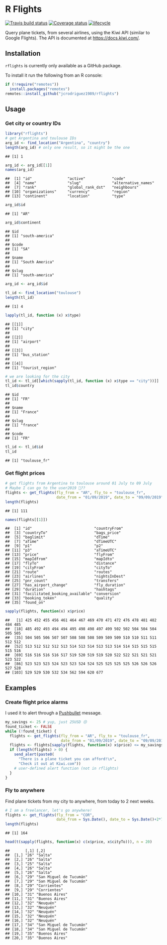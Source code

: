 R Flights
================

[![Travis build
status](https://travis-ci.org/jcrodriguez1989/rflights.svg?branch=master)](https://travis-ci.org/jcrodriguez1989/rflights)
[![Coverage
status](https://codecov.io/gh/jcrodriguez1989/rflights/branch/master/graph/badge.svg)](https://codecov.io/github/jcrodriguez1989/rflights?branch=master)
[![lifecycle](https://img.shields.io/badge/lifecycle-maturing-blue.svg)](https://www.tidyverse.org/lifecycle/#maturing)

Query plane tickets, from several airlines, using the Kiwi API (similar
to Google Flights). The API is documented at <https://docs.kiwi.com/>.

## Installation

`rflights` is currently only available as a GitHub package.

To install it run the following from an R console:

``` r
if (!require("remotes"))
  install.packages("remotes")
remotes::install_github("jcrodriguez1989/rflights")
```

## Usage

### Get city or country IDs

``` r
library("rflights")
# get Argentina and toulouse IDs
arg_id <- find_location("Argentina", "country")
length(arg_id) # only one result, so it might be the one
```

    ## [1] 1

``` r
arg_id <- arg_id[[1]]
names(arg_id)
```

    ##  [1] "id"                "active"            "code"             
    ##  [4] "name"              "slug"              "alternative_names"
    ##  [7] "rank"              "global_rank_dst"   "neighbours"       
    ## [10] "organizations"     "currency"          "region"           
    ## [13] "continent"         "location"          "type"

``` r
arg_id$id
```

    ## [1] "AR"

``` r
arg_id$continent
```

    ## $id
    ## [1] "south-america"
    ## 
    ## $code
    ## [1] "SA"
    ## 
    ## $name
    ## [1] "South America"
    ## 
    ## $slug
    ## [1] "south-america"

``` r
arg_id <- arg_id$id

tl_id <- find_location("toulouse")
length(tl_id)
```

    ## [1] 4

``` r
lapply(tl_id, function (x) x$type)
```

    ## [[1]]
    ## [1] "city"
    ## 
    ## [[2]]
    ## [1] "airport"
    ## 
    ## [[3]]
    ## [1] "bus_station"
    ## 
    ## [[4]]
    ## [1] "tourist_region"

``` r
# we are looking for the city
tl_id <- tl_id[[which(sapply(tl_id, function (x) x$type == "city"))]]
tl_id$country
```

    ## $id
    ## [1] "FR"
    ## 
    ## $name
    ## [1] "France"
    ## 
    ## $slug
    ## [1] "france"
    ## 
    ## $code
    ## [1] "FR"

``` r
tl_id <- tl_id$id
tl_id
```

    ## [1] "toulouse_fr"

### Get flight prices

``` r
# get flights from Argentina to toulouse around 01 July to 09 July
# Maybe I can go to the user2019 🤔??
flights <- get_flights(fly_from = "AR", fly_to = "toulouse_fr",
                       date_from = "01/09/2019", date_to = "09/09/2019")
length(flights)
```

    ## [1] 111

``` r
names(flights[[1]])
```

    ##  [1] "id"                            "countryFrom"                  
    ##  [3] "countryTo"                     "bags_price"                   
    ##  [5] "baglimit"                      "dTime"                        
    ##  [7] "aTime"                         "dTimeUTC"                     
    ##  [9] "p1"                            "p2"                           
    ## [11] "p3"                            "aTimeUTC"                     
    ## [13] "price"                         "flyFrom"                      
    ## [15] "mapIdfrom"                     "mapIdto"                      
    ## [17] "flyTo"                         "distance"                     
    ## [19] "cityFrom"                      "cityTo"                       
    ## [21] "route"                         "routes"                       
    ## [23] "airlines"                      "nightsInDest"                 
    ## [25] "pnr_count"                     "transfers"                    
    ## [27] "has_airport_change"            "fly_duration"                 
    ## [29] "duration"                      "hashtags"                     
    ## [31] "facilitated_booking_available" "conversion"                   
    ## [33] "booking_token"                 "quality"                      
    ## [35] "found_on"

``` r
sapply(flights, function(x) x$price)
```

    ##   [1] 425 452 455 456 461 464 467 469 470 471 472 476 478 481 482 484 485
    ##  [18] 485 492 493 494 494 495 498 498 497 499 502 502 504 504 504 505 505
    ##  [35] 504 505 506 507 507 508 508 508 509 509 509 510 510 511 511 512 512
    ##  [52] 513 512 512 512 513 514 513 514 513 513 514 514 515 515 515 515 516
    ##  [69] 516 516 516 516 517 519 520 519 519 520 522 522 521 521 521 523 522
    ##  [86] 523 523 523 524 523 523 524 524 525 525 525 525 526 526 526 527 528
    ## [103] 529 529 530 532 534 562 594 620 677

## Examples

### Create flight price alarms

I used it to alert through a [Pushbullet](https://www.pushbullet.com/)
message.

``` r
my_savings <- 25 # yup, just 25USD 😣
found_ticket <- FALSE
while (!found_ticket) {
  flights <- get_flights(fly_from = "AR", fly_to = "toulouse_fr",
                         date_from = "01/09/2019", date_to = "09/09/2019")
  flights <- flights[sapply(flights, function(x) x$price) <= my_savings]
  if (length(flights) > 0) {
    send_alert(paste0(
      "There is a plane ticket you can afford!\n",
      "Check it out at Kiwi.com"))
    # user-defined alert function (not in rflights)
  }
}
```

### Fly to anywhere

Find plane tickets from my city to anywhere, from today to 2 next weeks.

``` r
# I am a freelancer, let's go anywhere!
flights <- get_flights(fly_from = "COR",
                       date_from = Sys.Date(), date_to = Sys.Date()+2*7)
length(flights)
```

    ## [1] 164

``` r
head(t(sapply(flights, function(x) c(x$price, x$cityTo))), n = 20)
```

    ##       [,1] [,2]                   
    ##  [1,] "26" "Salta"                
    ##  [2,] "26" "Salta"                
    ##  [3,] "25" "Salta"                
    ##  [4,] "26" "Salta"                
    ##  [5,] "26" "Salta"                
    ##  [6,] "29" "San Miguel de Tucumán"
    ##  [7,] "29" "San Miguel de Tucumán"
    ##  [8,] "29" "Corrientes"           
    ##  [9,] "29" "Corrientes"           
    ## [10,] "31" "Buenos Aires"         
    ## [11,] "31" "Buenos Aires"         
    ## [12,] "32" "Neuquén"              
    ## [13,] "32" "Neuquén"              
    ## [14,] "32" "Neuquén"              
    ## [15,] "32" "Neuquén"              
    ## [16,] "32" "Neuquén"              
    ## [17,] "34" "San Miguel de Tucumán"
    ## [18,] "34" "San Miguel de Tucumán"
    ## [19,] "35" "Buenos Aires"         
    ## [20,] "35" "Buenos Aires"
